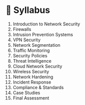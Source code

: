 # 📝 Syllabus

1. Introduction to Network Security
2. Firewalls
3. Intrusion Prevention Systems
4. VPN Security
5. Network Segmentation
6. Traffic Monitoring
7. Security Policies
8. Threat Intelligence
9. Cloud Network Security
10. Wireless Security
11. Network Hardening
12. Incident Response
13. Compliance & Standards
14. Case Studies
15. Final Assessment
